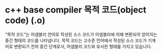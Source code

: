 # c++ base compiler 목적 코드(object code) (.o)

"목적 코드"는 어셈블리 언어로 작성된 소스 코드가 어셈블러에 의해 변환되어 얻어지는 중간 형태의 코드를 나타냅니다. 목적 코드는 고수준 언어에서 작성된 소스 코드가 기계어로 변환되기 전의 중간 단계로서, 어셈블리 코드와 유사한 형태를 가지고 있습니다.
